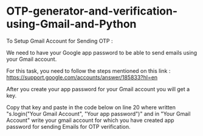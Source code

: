 # OTP-generator-and-verification-using-Gmail-and-Python

To Setup Gmail Account for Sending OTP :

We need to have your Google app password to be able to send emails using your Gmail account. 

For this task, you need to follow the steps mentioned on this link :  https://support.google.com/accounts/answer/185833?hl=en

After you create your app password for your Gmail account you will get a key.

Copy that key and paste in the code below on line 20 where written "s.login("Your Gmail Account", "Your app password")" and in "Your Gmail Account" write your gmail account for which you have created app password for sending Emails for OTP verification.
